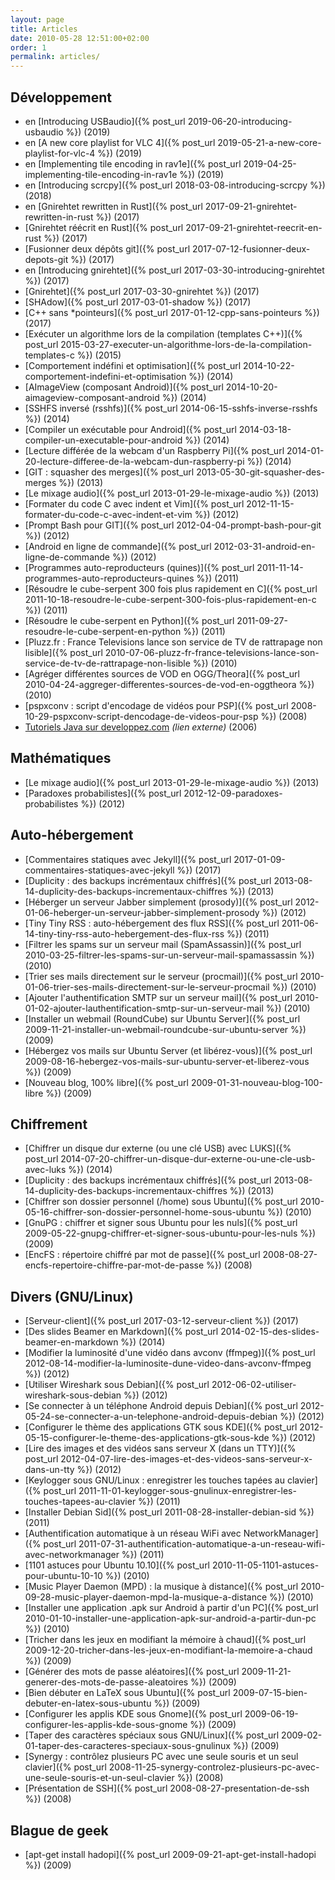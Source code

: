 ```yaml
---
layout: page
title: Articles
date: 2010-05-28 12:51:00+02:00
order: 1
permalink: articles/
---
```


## Développement

 * <span class="post-lang">en</span> [Introducing USBaudio]({% post_url 2019-06-20-introducing-usbaudio %}) (2019)
 * <span class="post-lang">en</span> [A new core playlist for VLC 4]({% post_url 2019-05-21-a-new-core-playlist-for-vlc-4 %}) (2019)
 * <span class="post-lang">en</span> [Implementing tile encoding in rav1e]({% post_url 2019-04-25-implementing-tile-encoding-in-rav1e %}) (2019)
 * <span class="post-lang">en</span> [Introducing scrcpy]({% post_url 2018-03-08-introducing-scrcpy %}) (2018)
 * <span class="post-lang">en</span> [Gnirehtet rewritten in Rust]({% post_url 2017-09-21-gnirehtet-rewritten-in-rust %}) (2017)
 * [Gnirehtet réécrit en Rust]({% post_url 2017-09-21-gnirehtet-reecrit-en-rust %}) (2017)
 * [Fusionner deux dépôts git]({% post_url 2017-07-12-fusionner-deux-depots-git %}) (2017)
 * <span class="post-lang">en</span> [Introducing gnirehtet]({% post_url 2017-03-30-introducing-gnirehtet %}) (2017)
 * [Gnirehtet]({% post_url 2017-03-30-gnirehtet %}) (2017)
 * [SHAdow]({% post_url 2017-03-01-shadow %}) (2017)
 * [C++ sans *pointeurs]({% post_url 2017-01-12-cpp-sans-pointeurs %}) (2017)
 * [Exécuter un algorithme lors de la compilation (templates C++)]({% post_url 2015-03-27-executer-un-algorithme-lors-de-la-compilation-templates-c %}) (2015)
 * [Comportement indéfini et optimisation]({% post_url 2014-10-22-comportement-indefini-et-optimisation %}) (2014)
 * [AImageView (composant Android)]({% post_url 2014-10-20-aimageview-composant-android %}) (2014)
 * [SSHFS inversé (rsshfs)]({% post_url 2014-06-15-sshfs-inverse-rsshfs %}) (2014)
 * [Compiler un exécutable pour Android]({% post_url 2014-03-18-compiler-un-executable-pour-android %}) (2014)
 * [Lecture différée de la webcam d'un Raspberry Pi]({% post_url 2014-01-20-lecture-differee-de-la-webcam-dun-raspberry-pi %}) (2014)
 * [GIT : squasher des merges]({% post_url 2013-05-30-git-squasher-des-merges %}) (2013)
 * [Le mixage audio]({% post_url 2013-01-29-le-mixage-audio %}) (2013)
 * [Formater du code C avec indent et Vim]({% post_url 2012-11-15-formater-du-code-c-avec-indent-et-vim %}) (2012)
 * [Prompt Bash pour GIT]({% post_url 2012-04-04-prompt-bash-pour-git %}) (2012)
 * [Android en ligne de commande]({% post_url 2012-03-31-android-en-ligne-de-commande %}) (2012)
 * [Programmes auto-reproducteurs (quines)]({% post_url 2011-11-14-programmes-auto-reproducteurs-quines %}) (2011)
 * [Résoudre le cube-serpent 300 fois plus rapidement en C]({% post_url 2011-10-18-resoudre-le-cube-serpent-300-fois-plus-rapidement-en-c %}) (2011)
 * [Résoudre le cube-serpent en Python]({% post_url 2011-09-27-resoudre-le-cube-serpent-en-python %}) (2011)
 * [Pluzz.fr : France Televisions lance son service de TV de rattrapage non lisible]({% post_url 2010-07-06-pluzz-fr-france-televisions-lance-son-service-de-tv-de-rattrapage-non-lisible %}) (2010)
 * [Agréger différentes sources de VOD en OGG/Theora]({% post_url 2010-04-24-aggreger-differentes-sources-de-vod-en-oggtheora %}) (2010)
 * [pspxconv : script d'encodage de vidéos pour PSP]({% post_url 2008-10-29-pspxconv-script-dencodage-de-videos-pour-psp %}) (2008)
 * [Tutoriels Java sur developpez.com](http://rom.developpez.com/) _(lien externe)_ (2006)

## Mathématiques

 * [Le mixage audio]({% post_url 2013-01-29-le-mixage-audio %}) (2013)
 * [Paradoxes probabilistes]({% post_url 2012-12-09-paradoxes-probabilistes %}) (2012)

## Auto-hébergement

 * [Commentaires statiques avec Jekyll]({% post_url 2017-01-09-commentaires-statiques-avec-jekyll %}) (2017)
 * [Duplicity : des backups incrémentaux chiffrés]({% post_url 2013-08-14-duplicity-des-backups-incrementaux-chiffres %}) (2013)
 * [Héberger un serveur Jabber simplement (prosody)]({% post_url 2012-01-06-heberger-un-serveur-jabber-simplement-prosody %}) (2012)
 * [Tiny Tiny RSS : auto-hébergement des flux RSS]({% post_url 2011-06-14-tiny-tiny-rss-auto-hebergement-des-flux-rss %}) (2011)
 * [Filtrer les spams sur un serveur mail (SpamAssassin)]({% post_url 2010-03-25-filtrer-les-spams-sur-un-serveur-mail-spamassassin %}) (2010)
 * [Trier ses mails directement sur le serveur (procmail)]({% post_url 2010-01-06-trier-ses-mails-directement-sur-le-serveur-procmail %}) (2010)
 * [Ajouter l'authentification SMTP sur un serveur mail]({% post_url 2010-01-02-ajouter-lauthentification-smtp-sur-un-serveur-mail %}) (2010)
 * [Installer un webmail (RoundCube) sur Ubuntu Server]({% post_url 2009-11-21-installer-un-webmail-roundcube-sur-ubuntu-server %}) (2009)
 * [Hébergez vos mails sur Ubuntu Server (et libérez-vous)]({% post_url 2009-08-16-hebergez-vos-mails-sur-ubuntu-server-et-liberez-vous %}) (2009)
 * [Nouveau blog, 100% libre]({% post_url 2009-01-31-nouveau-blog-100-libre %}) (2009)

## Chiffrement

 * [Chiffrer un disque dur externe (ou une clé USB) avec LUKS]({% post_url 2014-07-20-chiffrer-un-disque-dur-externe-ou-une-cle-usb-avec-luks %}) (2014)
 * [Duplicity : des backups incrémentaux chiffrés]({% post_url 2013-08-14-duplicity-des-backups-incrementaux-chiffres %}) (2013)
 * [Chiffrer son dossier personnel (/home) sous Ubuntu]({% post_url 2010-05-16-chiffrer-son-dossier-personnel-home-sous-ubuntu %}) (2010)
 * [GnuPG : chiffrer et signer sous Ubuntu pour les nuls]({% post_url 2009-05-22-gnupg-chiffrer-et-signer-sous-ubuntu-pour-les-nuls %}) (2009)
 * [EncFS : répertoire chiffré par mot de passe]({% post_url 2008-08-27-encfs-repertoire-chiffre-par-mot-de-passe %}) (2008)

## Divers (GNU/Linux)

 * [Serveur-client]({% post_url 2017-03-12-serveur-client %}) (2017)
 * [Des slides Beamer en Markdown]({% post_url 2014-02-15-des-slides-beamer-en-markdown %}) (2014)
 * [Modifier la luminosité d'une vidéo dans avconv (ffmpeg)]({% post_url 2012-08-14-modifier-la-luminosite-dune-video-dans-avconv-ffmpeg %}) (2012)
 * [Utiliser Wireshark sous Debian]({% post_url 2012-06-02-utiliser-wireshark-sous-debian %}) (2012)
 * [Se connecter à un téléphone Android depuis Debian]({% post_url 2012-05-24-se-connecter-a-un-telephone-android-depuis-debian %}) (2012)
 * [Configurer le thème des applications GTK sous KDE]({% post_url 2012-05-15-configurer-le-theme-des-applications-gtk-sous-kde %}) (2012)
 * [Lire des images et des vidéos sans serveur X (dans un TTY)]({% post_url 2012-04-07-lire-des-images-et-des-videos-sans-serveur-x-dans-un-tty %}) (2012)
 * [Keylogger sous GNU/Linux : enregistrer les touches tapées au clavier]({% post_url 2011-11-01-keylogger-sous-gnulinux-enregistrer-les-touches-tapees-au-clavier %}) (2011)
 * [Installer Debian Sid]({% post_url 2011-08-28-installer-debian-sid %}) (2011)
 * [Authentification automatique à un réseau WiFi avec NetworkManager]({% post_url 2011-07-31-authentification-automatique-a-un-reseau-wifi-avec-networkmanager %}) (2011)
 * [1101 astuces pour Ubuntu 10.10]({% post_url 2010-11-05-1101-astuces-pour-ubuntu-10-10 %}) (2010)
 * [Music Player Daemon (MPD) : la musique à distance]({% post_url 2010-09-28-music-player-daemon-mpd-la-musique-a-distance %}) (2010)
 * [Installer une application .apk sur Android à partir d'un PC]({% post_url 2010-01-10-installer-une-application-apk-sur-android-a-partir-dun-pc %}) (2010)
 * [Tricher dans les jeux en modifiant la mémoire à chaud]({% post_url 2009-12-20-tricher-dans-les-jeux-en-modifiant-la-memoire-a-chaud %}) (2009)
 * [Générer des mots de passe aléatoires]({% post_url 2009-11-21-generer-des-mots-de-passe-aleatoires %}) (2009)
 * [Bien débuter en LaTeX sous Ubuntu]({% post_url 2009-07-15-bien-debuter-en-latex-sous-ubuntu %}) (2009)
 * [Configurer les applis KDE sous Gnome]({% post_url 2009-06-19-configurer-les-applis-kde-sous-gnome %}) (2009)
 * [Taper des caractères spéciaux sous GNU/Linux]({% post_url 2009-02-01-taper-des-caracteres-speciaux-sous-gnulinux %}) (2009)
 * [Synergy : contrôlez plusieurs PC avec une seule souris et un seul clavier]({% post_url 2008-11-25-synergy-controlez-plusieurs-pc-avec-une-seule-souris-et-un-seul-clavier %}) (2008)
 * [Présentation de SSH]({% post_url 2008-08-27-presentation-de-ssh %}) (2008)

## Blague de geek

 * [apt-get install hadopi]({% post_url 2009-09-21-apt-get-install-hadopi %}) (2009)
